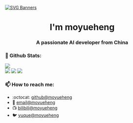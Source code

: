 [![SVG Banners](https://svg-banners.vercel.app/api?type=origin&text1=Welcom💖&width=1000&height=400)](https://github.com/Akshay090/svg-banners)

<h1 align="center">I'm moyueheng</h1>
<h3 align="center">A passionate AI developer from China</h3>

### 🌈 Github Stats:
<a href="https://count.getloli.com"><img align="center" src="https://count.getloli.com/get/@moyueheng?theme=rule34"></a><br>
<img src = "https://github-readme-stats.vercel.app/api?username=moyueheng&bg_color=30,e96443,904e95&title_color=fff&text_color=fff">
<img src = "http://github-readme-streak-stats.herokuapp.com?user=moyueheng&theme=dracula">
<img src = "https://github-profile-summary-cards.vercel.app/api/cards/profile-details?username=moyueheng&theme=monokai">

### 📫 How to reach me:
- :octocat: [github@moyueheng](https://github.com/moyueheng)
- :email: [email@moyueheng](mailto:moyueheng@126.com)
- :tv: [bilibili@moyueheng](https://space.bilibili.com/343917159)
- :bird: [yuque@moyueheng](https://www.yuque.com/moyueheng)



<!--
**moyueheng/moyueheng** is a ✨ _special_ ✨ repository because its `README.md` (this file) appears on your GitHub profile.

Here are some ideas to get you started:

- 🔭 I’m currently working on ...
- 🌱 I’m currently learning ...
- 👯 I’m looking to collaborate on ...
- 🤔 I’m looking for help with ...
- 💬 Ask me about ...
- 📫 How to reach me: ...
- 😄 Pronouns: ...
- ⚡ Fun fact: ...
-->
